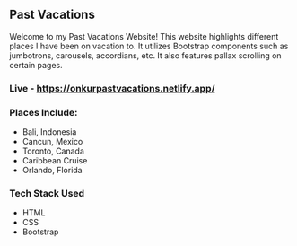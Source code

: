 ## Past Vacations

Welcome to my Past Vacations Website! This website highlights different places I have been on vacation to. It utilizes Bootstrap components such as jumbotrons, carousels, accordians, etc. It also features pallax scrolling on certain pages.

### Live - https://onkurpastvacations.netlify.app/

### Places Include:
- Bali, Indonesia
- Cancun, Mexico
- Toronto, Canada
- Caribbean Cruise
- Orlando, Florida

### Tech Stack Used

- HTML
- CSS
- Bootstrap
